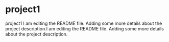 # project1
project1
I am editing the README file. Adding some more details about the project description.I am editing the README file. Adding some more details about the project description.
